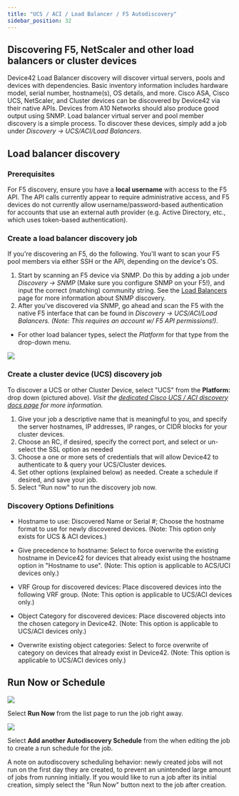 ```yaml
---
title: "UCS / ACI / Load Balancer / F5 Autodiscovery"
sidebar_position: 32
---
```


## Discovering F5, NetScaler and other load balancers or cluster devices

Device42 Load Balancer discovery will discover virtual servers, pools and devices with dependencies. Basic inventory information includes hardware model, serial number, hostname(s), OS details, and more. Cisco ASA, Cisco UCS, NetScaler, and Cluster devices can be discovered by Device42 via their native APIs. Devices from A10 Networks should also produce good output using SNMP. Load balancer virtual server and pool member discovery is a simple process. To discover these devices, simply add a job under _Discovery -> UCS/ACI/Load Balancers_.

## Load balancer discovery

### Prerequisites

For F5 discovery, ensure you have a **local username** with access to the F5 API. The API calls currently appear to require administrative access, and F5 devices do not currently allow username/password-based authentication for accounts that use an external auth provider (e.g. Active Directory, etc., which uses token-based authentication).

### Create a load balancer discovery job

If you're discovering an F5, do the following. You'll want to scan your F5 pool members via either SSH or the API, depending on the device's OS.

1. Start by scanning an F5 device via SNMP. Do this by adding a job under _Discovery → SNMP_ (Make sure you configure SNMP on your F5!), and input the correct (matching) community string. See the [Load Balancers](auto-discovery/load-balancers.md) page for more information about SNMP discovery.
2. After you've discovered via SNMP, go ahead and scan the F5 with the native F5 interface that can be found in _Discovery -> _UCS/ACI/Load Balancers_._ _(Note: This requires an account w/ F5 API permissions!)_.

- For other load balancer types, select the _Platform_ for that type from the drop-down menu.

![](/assets/images/D42-21271_UCS-F5-AD-add-job.png)

### Create a cluster device (UCS) discovery job

To discover a UCS or other Cluster Device, select "UCS" from the **Platform:** drop down (pictured above). _Visit the [dedicated Cisco UCS / ACI discovery docs page](cisco-ucs-auto-discovery.md) for more information._

1. Give your job a descriptive name that is meaningful to you, and specify the server hostnames, IP addresses, IP ranges, or CIDR blocks for your cluster devices.
2. Choose an RC, if desired, specify the correct port, and select or un-select the SSL option as needed
3. Choose a one or more sets of credentials that will allow Device42 to authenticate to & query your UCS/Cluster devices.
4. Set other options (explained below) as needed. Create a schedule if desired, and save your job.
5. Select "Run now" to run the discovery job now.

### Discovery Options Definitions

- Hostname to use: Discovered Name or Serial #; Choose the hostname format to use for newly discovered devices.
  (Note: This option only exists for UCS & ACI devices.)

- Give precedence to hostname: Select to force overwrite the existing hostname in Device42 for devices that already exist using the hostname option in "Hostname to use".
  (Note: This option is applicable to ACS/UCI devices only.)

- VRF Group for discovered devices: Place discovered devices into the following VRF group.
  (Note: This option is applicable to UCS/ACI devices only.)

- Object Category for discovered devices: Place discovered objects into the chosen category in Device42.
  (Note: This option is applicable to UCS/ACI devices only.)

- Overwrite existing object categories: Select to force overwrite of category on devices that already exist in Device42.
  (Note: This option is applicable to UCS/ACI devices only.)


## Run Now or Schedule

![](/assets/images/image-700x115.png)

Select **Run Now** from the list page to run the job right away.

![](/assets/images/AD_Blade-Discovery-Run-Schedule.png)

Select **Add another Autodiscovery Schedule** from the when editing the job to create a run schedule for the job.

A note on autodiscovery scheduling behavior: newly created jobs will not run on the first day they are created, to prevent an unintended large amount of jobs from running initially. If you would like to run a job after its initial creation, simply select the "Run Now" button next to the job after creation.
